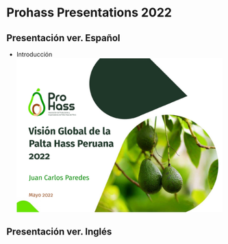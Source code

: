 # Prohass Presentations 2022

## Presentación ver. Español

- Introducción
![|10](/img/Presentacion2022img11.jpg)

## Presentación ver. Inglés

